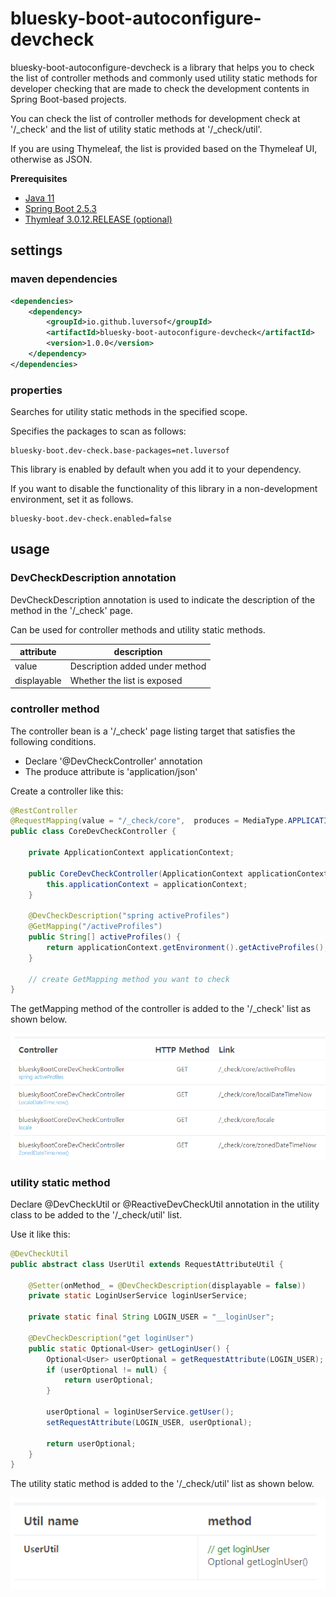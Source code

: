 # bluesky-boot-autoconfigure-devcheck

<!-- 
bluesky-boot-autoconfigure-devcheck는 Spring Boot 기반 프로젝트에서 개발 내용 확인을 위해 만드는 개발자 확인용 controller method 목록과 일반적으로 사용되는 utility static method 목록을 확인 할 수 있도록 도와주는 라이브러리입니다.

개발 확인용 controller method 목록은 '/_check' 에서 확인할 수 있고 utility static method 목록은 '/_check/util' 에서 확인할 수 있습니다.

Thymeleaf를 사용하는 경우 Thymeleaf UI 기반으로 목록이 제공되며 그 외의 경우 JSON으로 목록을 제공합니다.
-->

bluesky-boot-autoconfigure-devcheck is a library that helps you to check the list of controller methods and commonly used utility static methods for developer checking that are made to check the development contents in Spring Boot-based projects.

You can check the list of controller methods for development check at '/_check' and the list of utility static methods at '/_check/util'.

If you are using Thymeleaf, the list is provided based on the Thymeleaf UI, otherwise as JSON.

**Prerequisites**

- [Java 11](https://openjdk.java.net/)
- [Spring Boot 2.5.3](https://spring.io/)
- [Thymleaf 3.0.12.RELEASE (optional)](https://www.thymeleaf.org/)

## settings

### maven dependencies

```pom.xml
<dependencies>
    <dependency>
        <groupId>io.github.luversof</groupId>
        <artifactId>bluesky-boot-autoconfigure-devcheck</artifactId>
        <version>1.0.0</version>
    </dependency>
</dependencies>
```

### properties

<!--
지정된 범위에서 utility static method를 검색합니다.

다음과 같이 검사할 패키지를 지정합니다.
-->
Searches for utility static methods in the specified scope.

Specifies the packages to scan as follows:

```properties
bluesky-boot.dev-check.base-packages=net.luversof
```

<!--
이 라이브러리는 dependency에 추가하면 기본 활성화되어 있습니다.

비개발 환경에서 이 라이브러리의 기능을 비활성화하고 싶은 경우 다음과 같이 설정합니다.
-->

This library is enabled by default when you add it to your dependency.

If you want to disable the functionality of this library in a non-development environment, set it as follows.

```properties
bluesky-boot.dev-check.enabled=false
```

## usage

### DevCheckDescription annotation

<!-- 
'/_check' page에서 해당 method에 대한 설명을 나타내기 위해 DevCheckDescription annotation을 사용합니다.

controller method와 utility static method에 사용할 수 있습니다.
-->
DevCheckDescription annotation is used to indicate the description of the method in the '/_check' page.

Can be used for controller methods and utility static methods.

| attribute  | description |
| ------------- | ------------- |
| value  | <!-- method 아래 추가되는 설명 --> Description added under method  |
| displayable  | <!-- 목록 노출 여부 --> Whether the list is exposed  |

### controller method

<!-- 
controller bean이 다음 조건을 만족하는 '/_check' page 목록화 대상입니다.

* '@DevCheckController' annotation을 선언
* produce 속성이 'application/json' 

다음과 같이 controller를 생성합니다.
-->
 
The controller bean is a '/_check' page listing target that satisfies the following conditions.

* Declare '@DevCheckController' annotation
* The produce attribute is 'application/json'

Create a controller like this:

```java
@RestController
@RequestMapping(value = "/_check/core",  produces = MediaType.APPLICATION_JSON_VALUE)
public class CoreDevCheckController {

	private ApplicationContext applicationContext;

	public CoreDevCheckController(ApplicationContext applicationContext) {
		this.applicationContext = applicationContext;
	}

	@DevCheckDescription("spring activeProfiles")
	@GetMapping("/activeProfiles")
	public String[] activeProfiles() {
		return applicationContext.getEnvironment().getActiveProfiles();
	}
	
	// create GetMapping method you want to check
}
```

<!-- 
아래와 같이 해당 controller의 getMapping method가 '/_check' 목록에 추가됩니다.
-->

The getMapping method of the controller is added to the '/_check' list as shown below.

![_check](./_check.png)


### utility static method

<!--
'/_check/util' 목록에 추가할 utility class에 @DevCheckUtil 또는 @ReactiveDevCheckUtil annotation을 선언합니다.

다음과 같이 사용합니다.
-->

Declare @DevCheckUtil or @ReactiveDevCheckUtil annotation in the utility class to be added to the '/_check/util' list.

Use it like this:

```java
@DevCheckUtil
public abstract class UserUtil extends RequestAttributeUtil {
	
	@Setter(onMethod_ = @DevCheckDescription(displayable = false))
	private static LoginUserService loginUserService;
	
	private static final String LOGIN_USER = "__loginUser";

	@DevCheckDescription("get loginUser")
	public static Optional<User> getLoginUser() {
		Optional<User> userOptional = getRequestAttribute(LOGIN_USER);
		if (userOptional != null) {
			return userOptional;
		}
		
		userOptional = loginUserService.getUser();
		setRequestAttribute(LOGIN_USER, userOptional);
		
		return userOptional;
	}
}

```

<!--
아래와 같이 해당 utility static method가 '/_check/util' 목록에 추가됩니다.
-->

The utility static method is added to the '/_check/util' list as shown below.

![_check](./_checkUtil.png)
